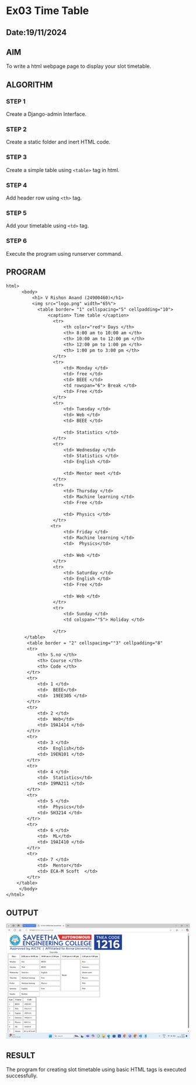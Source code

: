 # Ex03 Time Table
## Date:19/11/2024

## AIM
To write a html webpage page to display your slot timetable.

## ALGORITHM
### STEP 1
Create a Django-admin Interface.

### STEP 2
Create a static folder and inert HTML code.

### STEP 3
Create a simple table using ```<table>``` tag in html.

### STEP 4
Add header row using ```<th>``` tag.

### STEP 5
Add your timetable using ```<td>``` tag.

### STEP 6
Execute the program using runserver command.

## PROGRAM
```
html>
      <body>
          <h1> V Rishon Anand (24900460)</h1>
          <img src="logo.png" width="65%">
            <table border= "1" cellspacing="5" cellpadding="10">
                <caption> Time table </caption>
                  <tr>
                      <th color="red"> Days </th>
                      <th> 8:00 am to 10:00 am </th>
                      <th> 10:00 am to 12:00 pm </th>
                      <th> 12:00 pm to 1:00 pm </th>
                      <th> 1:00 pm to 3:00 pm </th>
                  </tr>
                  <tr>
                      <td> Monday </td> 
                      <td> free </td>
                      <td> BEEE </td>
                      <td rowspan="6"> Break </td>
                      <td> Free </td>
                  </tr>
                  <tr>
                      <td> Tuesday </td> 
                      <td> Web </td>
                      <td> BEEE </td>
                     
                      <td> Statistics </td>
                  </tr>
                  <tr>
                      <td> Wednesday </td> 
                      <td> Statistics </td>
                      <td> English </td>
                     
                      <td> Mentor meet </td>
                  </tr>
                  <tr>
                      <td> Thursday </td> 
                      <td> Machine learning </td>
                      <td> Free </td>
                      
                      <td> Physics </td>
                  </tr>
                 <tr>
                      <td> Friday </td> 
                      <td> Machine learning </td>
                      <td>  Physics</td>
                      
                      <td> Web </td>
                  </tr>
                  <tr>
                      <td> Saturday </td> 
                      <td> English </td>
                      <td> Free </td>
                      	
                      <td> Web </td>
                  </tr>
                  <tr>
                      <td> Sunday </td> 
                      <td colspan=""5"> Holiday </td>
                      
                  </tr>
       </table>           
        <table border = "2" cellspacing=""3" cellpadding="8"
        <tr>         
            <th> S.no </th>
            <th> Course </th>
            <th> Code </th>      
        </tr>
        <tr>         
            <td> 1 </td>
            <td>  BEEE</td>
            <td>  19EE305 </td>      
        </tr>
        <tr>         
            <td> 2 </td>
            <td>  Web</td>
            <td> 19A1414 </td>      
        </tr>
        <tr>         
            <td> 3 </td>
            <td>  English</td>
            <td> 19EN101 </td>      
        </tr>
        <tr>         
            <td> 4 </td>
            <td>  Statistics</td>
            <td> 19MA211 </td>      
        </tr>
        <tr>         
            <td> 5 </td>
            <td>  Physics</td>
            <td> SH3214 </td>      
        </tr>
        <tr>         
            <td> 6 </td>
            <td>  ML</td>
            <td> 19AI410 </td>      
        </tr>
        <tr>         
            <td> 7 </td>
            <td>  Mentor</td>
            <td> ECA-M Scoft  </td>      
        </tr>
    </table>
     </body>
</html>
```
## OUTPUT
![alt text](<Screenshot 2024-11-19 210726.png>)

## RESULT
The program for creating slot timetable using basic HTML tags is executed successfully.
